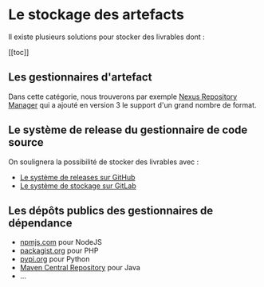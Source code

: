 # Le stockage des artefacts

Il existe plusieurs solutions pour stocker des livrables dont :

[[toc]]

## Les gestionnaires d'artefact

Dans cette catégorie, nous trouverons par exemple [Nexus Repository Manager](https://fr.sonatype.com/products/nexus-repository) qui a ajouté en version 3 le support d'un grand nombre de format.

## Le système de release du gestionnaire de code source

On soulignera la possibilité de stocker des livrables avec :

* [Le système de releases sur GitHub](https://docs.github.com/en/repositories/releasing-projects-on-github/managing-releases-in-a-repository)
* [Le système de stockage sur GitLab](https://docs.gitlab.com/ee/ci/pipelines/job_artifacts.html)

## Les dépôts publics des gestionnaires de dépendance

* [npmjs.com](https://www.npmjs.com/) pour NodeJS
* [packagist.org](https://packagist.org/) pour PHP
* [pypi.org](https://pypi.org/) pour Python
* [Maven Central Repository](https://search.maven.org/) pour Java
* ...









